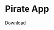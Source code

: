# Pirate App
[Download](https://github.com/jonkoops/pirate/blob/master/Pirate/bin/Release/Pirate.exe?raw=true)
